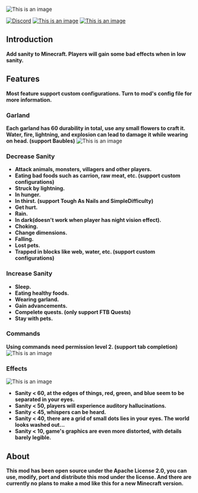 ![This is an image](https://s21.ax1x.com/2025/01/15/pEiWBsx.png)

[![Discord](https://img.shields.io/discord/1321045735055163402?logo=discord&color=949af1)](https://discord.gg/JdrzWQvT3v)
[![This is an image](https://cf.way2muchnoise.eu/versions/1134090.svg)](https://www.curseforge.com/minecraft/mc-mods/sanity-prequel/files)
[![This is an image](https://cf.way2muchnoise.eu/full_1134090_downloads.svg)](https://www.curseforge.com/minecraft/mc-mods/sanity-prequel)
## Introduction
**Add sanity to Minecraft. Players will gain some bad effects when in low sanity.**
## Features
**Most feature support custom configurations. Turn to mod's config file for more information.**
### Garland
**Each garland has 60 durability in total, use any small flowers to craft it. Water, fire, lightning, and explosion can lead to damage it while wearing on head. (support Baubles)**
![This is an image](https://s21.ax1x.com/2025/01/17/pEFj3DO.png)
### Decrease Sanity
- **Attack animals, monsters, villagers and other players.**  
- **Eating bad foods such as carrion, raw meat, etc. (support custom configurations)**  
- **Struck by lightning.**  
- **In hunger.**  
- **In thirst. (support Tough As Nails and SimpleDifficulty)**  
- **Get hurt.**  
- **Rain.**  
- **In dark(doesn't work when player has night vision effect).**  
- **Choking.**  
- **Change dimensions.**  
- **Falling.**  
- **Lost pets.**  
- **Trapped in blocks like web, water, etc. (support custom configurations)**
### Increase Sanity    
- **Sleep.**  
- **Eating healthy foods.**  
- **Wearing garland.**  
- **Gain advancements.**  
- **Compelete quests. (only support FTB Quests)**  
- **Stay with pets.**
### Commands
**Using commands need permission level 2. (support tab completion)**
![This is an image](https://s21.ax1x.com/2025/01/17/pEFjK81.png)
### Effects  
![This is an image](https://s21.ax1x.com/2025/01/18/pEkiLJU.png)
- **Sanity < 60, at the edges of things, red, green, and blue seem to be separated in your eyes.**
- **Sanity < 50, players will experience auditory hallucinations.**  
- **Sanity < 45, whispers can be heard.**  
- **Sanity < 40, there are a grid of small dots lies in your eyes. The world looks washed out...**  
- **Sanity < 10, game's graphics are even more distorted, with details barely legible.**
## About  
**This mod has been open source under the Apache License 2.0, you can use, modify, port and distribute this mod under the license. And there are currently no plans to make a mod like this for a new Minecraft version.**